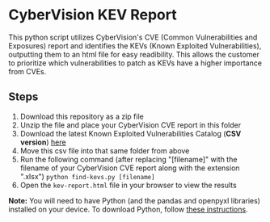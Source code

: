 # CyberVision KEV Report

This python script utilizes CyberVision's CVE (Common Vulnerabilities and Exposures) report and identifies the KEVs (Known Exploited Vulnerabilities), outputting them to an html file for easy readibility. This allows the customer to prioritize which vulnerabilities to patch as KEVs have a higher importance from CVEs.

## Steps
1. Download this repository as a zip file
2. Unzip the file and place your CyberVision CVE report in this folder
3. Download the latest Known Exploited Vulnerabilities Catalog (**CSV version**) [here](https://www.cisa.gov/known-exploited-vulnerabilities-catalog)
4. Move this csv file into that same folder from above
5. Run the following command (after replacing "[filename]" with the filename of your CyberVision CVE report along with the extension ".xlsx")
    ```python find-kevs.py [filename]```
6. Open the ```kev-report.html``` file in your browser to view the results

**Note:** You will need to have Python (and the pandas and openpyxl libraries) installed on your device. To download Python, follow [these instructions](https://www.python.org/downloads/).